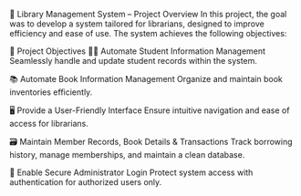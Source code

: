 📘 Library Management System – Project Overview
In this project, the goal was to develop a system tailored for librarians, designed to improve efficiency and ease of use. The system achieves the following objectives:

🎯 Project Objectives
👨‍🎓 Automate Student Information Management
Seamlessly handle and update student records within the system.

📚 Automate Book Information Management
Organize and maintain book inventories efficiently.

🖥️ Provide a User-Friendly Interface
Ensure intuitive navigation and ease of access for librarians.

🗃️ Maintain Member Records, Book Details & Transactions
Track borrowing history, manage memberships, and maintain a clean database.

🔐 Enable Secure Administrator Login
Protect system access with authentication for authorized users only.
